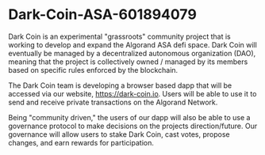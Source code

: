 # Dark-Coin-ASA-601894079
Dark Coin is an experimental "grassroots" community project that is working to develop and expand the Algorand ASA defi space. Dark Coin will eventually be managed by a decentralized autonomous organization (DAO), meaning that the project is collectively owned / managed by its members based on specific rules enforced by the blockchain.


The Dark Coin team is developing a browser based dapp that will be accessed via our website, https://dark-coin.io. Users will be able to use it to send and receive private transactions on the Algorand Network.


Being "community driven," the users of our dapp will also be able to use a governance protocol to make decisions on the projects direction/future. Our governance will allow users to stake Dark Coin, cast votes, propose changes, and earn rewards for participation.

